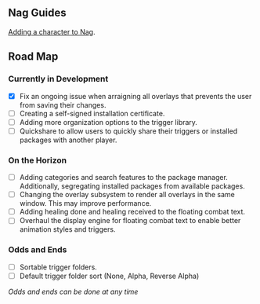 ## Nag Guides

[Adding a character to Nag](/eq-nag/guides/add-character).

## Road Map

### Currently in Development

- [X] Fix an ongoing issue when arraigning all overlays that prevents the user from saving their changes.
- [ ] Creating a self-signed installation certificate.
- [ ] Adding more organization options to the trigger library.
- [ ] Quickshare to allow users to quickly share their triggers or installed packages with another player.

### On the Horizon
- [ ] Adding categories and search features to the package manager. Additionally, segregating installed packages from available packages.
- [ ] Changing the overlay subsystem to render all overlays in the same window.  This may improve performance.
- [ ] Adding healing done and healing received to the floating combat text.
- [ ] Overhaul the display engine for floating combat text to enable better animation styles and triggers.

### Odds and Ends
- [ ] Sortable trigger folders.
- [ ] Default trigger folder sort (None, Alpha, Reverse Alpha)

*Odds and ends can be done at any time*
